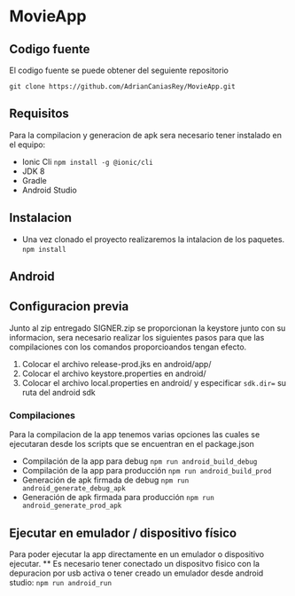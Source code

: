 # MovieApp
## Codigo fuente
El codigo fuente se puede obtener del seguiente repositorio

`git clone https://github.com/AdrianCaniasRey/MovieApp.git`

## Requisitos
Para la compilacion y generacion de apk sera necesario tener instalado en el equipo:
- Ionic Cli `npm install -g @ionic/cli`
- JDK 8
- Gradle
- Android Studio

## Instalacion
- Una vez clonado el proyecto realizaremos la intalacion de los paquetes.
`npm install`

## Android
## Configuracion previa
Junto al zip entregado SIGNER.zip se proporcionan la keystore junto con su informacion, sera necesario realizar los siguientes pasos para que las compilaciones con los comandos proporcioandos tengan efecto.
1. Colocar el archivo release-prod.jks en android/app/
2. Colocar el archivo keystore.properties en android/
3. Colocar el archivo local.properties en android/ y especificar `sdk.dir=` su ruta del android sdk 

### Compilaciones
Para la compilacion de la app tenemos varias opciones las cuales se ejecutaran desde los scripts que se encuentran en el package.json
- Compilación de la app para debug
`npm run android_build_debug`
- Compilación de la app para producción
`npm run android_build_prod`
- Generación de apk firmada de debug
`npm run android_generate_debug_apk`
- Generación de apk firmada para producción
`npm run android_generate_prod_apk`

## Ejecutar en emulador / dispositivo físico
Para poder ejecutar la app directamente en un emulador o dispositivo ejecutar.
** Es necesario tener conectado un dispositvo fisico con la depuracion por usb activa o tener creado un emulador desde android studio:
`npm run android_run`
